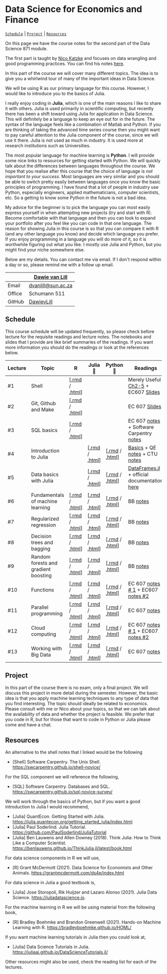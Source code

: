 # Data Science for Economics and Finance

[`Schedule`](#schedule) | [`Project`](#project) |
[`Resources`](#resources) 

On this page we have the course notes for the second part of the Data Science 871 module. 

The first part is taught by [Nico Katzke](https://github.com/nicktz) and focuses on data wrangling and good programming practices. You can find his notes [here](https://datsci.nfkatzke.com/).

In this part of the course we will cover many different topics. The idea is to give you a whirlwind tour of many of the important ideas in Data Science. 

We will be using R as our primary language for this course. However, I would like to introduce you to the basics of Julia. 

I really enjoy coding in **Julia**, which is one of the main reasons I like to share it with others. Julia is used primarily in scientific computing, but recently there has been a shift toward using Julia for application in Data Science. This will definitely be a language to keep an eye out for in the future. The syntax of the language feels like a combination of Matlab and Python. If you are thinking of taking the advanced time series course then you might want to pay careful attention to the Julia component of the course, since we will use it there. Julia is not used as much in industry. It is used more at research institutions such as Universities.  

The most popular language for machine learning is **Python**. I will provide some nice links to resources for getting started with Python. We will quickly talk about the differences between languages throughout the course. We hope that you realise after this course that the choice of language is *not important to your success*. Most languages are very similar and you should be able to switch pretty easily between languages once you know the basic principles of programming. I have found that a lot of people in industry use Python, especially engineers, applied mathematicians, computer scientists, etc. So a getting to know some Python in the future is not a bad idea. 

My advice for the beginner is to pick the language you can most easily express yourself in when attempting new projects (try and start with R). Become comfortable with that language and then you can look to expand your portfolio after you feel like you can code in that one language. The reason for showing Julia in this course is so that you can compare it with R (and any other language you know) and decide which language you prefer. If you enjoy programming in a language you will do more of it, so it is worthwhile figuring out what you like. I mostly use Julia and Python, but you might find your niche somewhere else. 

Below are my details. You can contact me via email. If I don't respond within a day or so, please remind me with a follow up email. 

|  | [Dawie van Lill](https://dawievanlill.netlify.app/) |
|--------------|--------------------------------------------------------------|
| Email | [dvanlill@sun.ac.za](mailto:dvanlill@sun.ac.za) |
| Office | Schumann 511 |
| GitHub | [DawievLill](https://github.com/DawievLill) |

## Schedule 

This course schedule will be updated frequently, so please check before lecture for the requisite readings and lecture notes. The notebooks and slides that I provide are like brief summaries of the readings. If you want more information you should do the readings or look at the references below. 

|  Lecture  | Topic | R | Julia 🚧 | Python 🚧 | Readings
|---|---|---|---|---|---|
| #1 | Shell |  [[.rmd](https://github.com/DawievLill/DataScience-871/blob/master/01-shell/01-shell.Rmd) / [.html]()]  | | |  Merely Useful [Ch2-5](https://merely-useful.tech/py-rse/bash-basics.html) + EC607 [Slides](https://raw.githack.com/uo-ec607/lectures/master/03-shell/03-shell.html#1) |
| #2 | Git, Github and Make  | [[.rmd]() / [.html]()]  | | | EC 607 [Slides](https://raw.githack.com/uo-ec607/lectures/master/02-git/02-Git.html#1) |
| #3 | SQL basics | [[.rmd]() / [.html]()]  | | | EC 607 [notes](https://raw.githack.com/uo-ec607/lectures/master/16-databases/16-databases.html) + Software Carpentry [notes](https://swcarpentry.github.io/sql-novice-survey/) |
| #4 | Introduction to Julia | | [[.rmd]() / [.html]()]  | [[.rmd]() / [.html]()] | [Basics](https://juliadatascience.io/julia_basics) + QE [notes](https://julia.quantecon.org/intro.html) + CTU [notes](https://juliateachingctu.github.io/Julia-for-Optimization-and-Learning/stable/)   |
| #5 | Data basics with Julia | | [[.rmd]() / [.html]()]  | [[.rmd]() / [.html]()] | [DataFrames.jl](https://juliadatascience.io/dataframes) + official documentation [here](https://dataframes.juliadata.org/stable/)  |
| #6 | Fundamentals of machine learning | [[.rmd]() / [.html]()]      | [[.rmd]() / [.html]()]  | [[.rmd]() / [.html]()] |BB [notes](https://bradleyboehmke.github.io/HOML/intro.html)   |
| #7 | Regularized regression  | [[.rmd]() / [.html]()]    | [[.rmd]() / [.html]()]   | [[.rmd]() / [.html]()] | BB [notes](https://bradleyboehmke.github.io/HOML/regularized-regression.html)  |
| #8 | Decision trees and bagging | [[.rmd]() / [.html]()]   | [[.rmd]() / [.html]()]  | [[.rmd]() / [.html]()] | BB [notes](https://bradleyboehmke.github.io/HOML/DT.html)   |
| #9 | Random forests and gradient boosting | [[.rmd]() / [.html]()]  | [[.rmd]() / [.html]()]  | [[.rmd]() / [.html]()] | BB [notes](https://bradleyboehmke.github.io/HOML/gbm.html)  |
| #10 | Functions | [[.rmd]() / [.html]()]     | [[.rmd]() / [.html]()]  | [[.rmd]() / [.html]()] | EC 607 [notes # 1](https://raw.githack.com/uo-ec607/lectures/master/10-funcs-intro/10-funcs-intro.html) + EC607 [notes #2](https://raw.githack.com/uo-ec607/lectures/master/11-funcs-adv/11-funcs-adv.html)   |
| #11 | Parallel programming | [[.rmd]() / [.html]()]     | [[.rmd]() / [.html]()]  | [[.rmd]() / [.html]()] | EC 607 [notes](https://raw.githack.com/uo-ec607/lectures/master/12-parallel/12-parallel.html)  |
| #12 | Cloud computing  |  [[.rmd]() / [.html]()]    | [[.rmd]() / [.html]()]  | [[.rmd]() / [.html]()] | EC 607 [notes # 1](https://raw.githack.com/uo-ec607/lectures/master/14-gce-i/14-gce-i.html) + EC607 [notes #2](https://raw.githack.com/uo-ec607/lectures/master/14-gce-ii/14-gce-ii.html)   |
| #13 | Working with Big Data |  [[.rmd]() / [.html]()]    | [[.rmd]() / [.html]()]  | [[.rmd]() / [.html]()] | EC 607 [notes](https://raw.githack.com/uo-ec607/lectures/master/17-spark/17-spark.html)   |

## Project

In this part of the course there is no exam, only a final project. We will discuss this project in more detail during the semester. However, the basic idea is that you apply machine learning techniques to any type of data that you find interesting. The topic should ideally be related to economics. Please consult with me or Nico about your topics, so that we can talk about the availability of data and whether the project is feasible. We prefer that you code in R, but for those that want to code in Python or Julia please come and have a chat. 

## Resources

An alternative to the shell notes that I linked would be the following

- [Shell] Software Carpentry. The Unix Shell. https://swcarpentry.github.io/shell-novice/

For the SQL component we will reference the following,

- [SQL] Software Carpentry. Databases and SQL. https://swcarpentry.github.io/sql-novice-survey/

We will work through the basics of Python, but if you want a good introduction to Julia I would recommend, 

- [Julia] QuantEcon. Getting Started with Julia. https://julia.quantecon.org/getting_started_julia/index.html
- [Julia] Paul Soderlind. Julia Tutorial. https://github.com/PaulSoderlind/JuliaTutorial
- [Julia] Ben Lauwens and Allen Downey (2018). Think Julia: How to Think Like a Computer Scientist. https://benlauwens.github.io/ThinkJulia.jl/latest/book.html

For data science components in R we will use, 

- [R] Grant McDermott (2021). Data Science for Economists and Other Animals. https://grantmcdermott.com/ds4e/index.html

For data science in Julia a good textbook is, 

- [Julia] Jose Storopoli, Rik Huijzer and Lazaro Alonso (2021). Julia Data Science. https://juliadatascience.io.

For the machine learning in R we will be using material from the following book, 

- [R] Bradley Boehmke and Brandon Greenwell (2021). Hands-on Machine Learning with R. https://bradleyboehmke.github.io/HOML/

If you want machine learning tutorials in Julia then you could look at, 

- [Julia] Data Science Tutorials in Julia. https://juliaai.github.io/DataScienceTutorials.jl/

Other resources might also be used, check the reading list for each of the lectures. 








